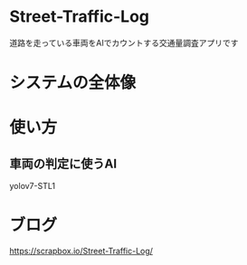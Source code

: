 # Street-Traffic-Log
道路を走っている車両をAIでカウントする交通量調査アプリです

# システムの全体像

# 使い方
## 車両の判定に使うAI
yolov7-STL1


# ブログ
https://scrapbox.io/Street-Traffic-Log/
